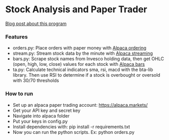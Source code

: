 # Stock Analysis and Paper Trader

[Blog post about this program](https://hakunakp.wixsite.com/til-blog/post/algorithmic-trading)

### Features

- orders.py: Place orders with paper money with [Alpaca ordering](https://alpaca.markets/docs/api-documentation/api-v2/orders/)
- stream.py: Stream stock data by the minute with [Alpaca streaming](https://alpaca.markets/docs/api-documentation/api-v2/market-data/alpaca-data-api-v1/streaming/)
- bars.py: Scrape stock names from Invesco holding data, then get OHLC (open, high, low, close) values for each stock with [Alpaca bars](https://alpaca.markets/docs/api-documentation/api-v2/market-data/alpaca-data-api-v1/bars/)
- ta.py: Calculate technical indicators sma, rsi, macd with the bta-lib library. Then use RSI to determine if a stock is overbought or oversold with 30/70 thresholds

### How to run
- Set up an alpaca paper trading account: https://alpaca.markets/
- Get your API key and secret key
- Navigate into alpaca folder
- Put your keys in config.py
- Install dependencies with: pip install -r requirements.txt
- Now you can run the python scripts. Ex: python orders.py
